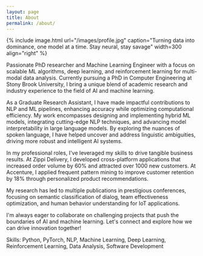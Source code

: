 ```yaml
---
layout: page
title: About
permalink: /about/
---
```


{% include image.html url="/images/profile.jpg" caption="Turning data into dominance, one model at a time. Stay neural, stay savage" width=300 align="right" %}

Passionate PhD researcher and Machine Learning Engineer with a focus on scalable ML algorithms, deep learning, and reinforcement learning for multi-modal data analysis. Currently pursuing a PhD in Computer Engineering at Stony Brook University, I bring a unique blend of academic research and industry experience to the field of AI and machine learning.

As a Graduate Research Assistant, I have made impactful contributions to NLP and ML pipelines, enhancing accuracy while optimizing computational efficiency. My work encompasses designing and implementing hybrid ML models, integrating cutting-edge NLP techniques, and advancing model interpretability in large language models. By exploring the nuances of spoken language, I have helped uncover and address linguistic ambiguities, driving more robust and intelligent AI systems.

In my professional roles, I've leveraged my skills to drive tangible business results. At Zippi Delivery, I developed cross-platform applications that increased order volume by 60% and attracted over 1000 new customers. At Accenture, I applied frequent pattern mining to improve customer retention by 18% through personalized product recommendations.

My research has led to multiple publications in prestigious conferences, focusing on semantic classification of dialog, team effectiveness optimization, and human behavior understanding for IoT applications.

I'm always eager to collaborate on challenging projects that push the boundaries of AI and machine learning. Let's connect and explore how we can drive innovation together!

Skills: Python, PyTorch, NLP, Machine Learning, Deep Learning, Reinforcement Learning, Data Analysis, Software Development